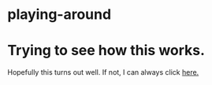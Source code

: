 # playing-around
<html>
<head>
  <meta charset="utf-8">
  <title> ="Experiment"</title>
</head>
<body>
<h1> Trying to see how this works. </h1>
<p> Hopefully this turns out well. If not, I can always click <a href="www.google.com" title="More Info"
</a> here.</p>
</body>
</html>
